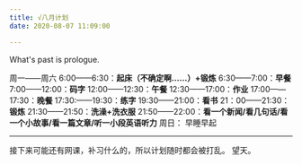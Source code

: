 ```yaml
---
title: √八月计划
date: 2020-08-07 11:09:00

---
```

What's past is prologue.

<!--more-->

周一——周六
6:00——6:30：**起床（不确定啊……）+锻炼**
6:30——7:00：**早餐**
7:00——12:00：**码字**
12:00——12:30：**午餐**
12:30——17:00：**作业**
17:00——17:30：**晚餐**
17:30:——19:30：**练字**
19:30——21:00：**看书**
21：00——21:30：**锻炼**
21:30——21:50：**洗澡+洗衣服**
21:50——22:00：**看一个新闻/看几句话/看一个小故事/看一篇文章/听一小段英语听力**
周日：
早睡早起


----------
接下来可能还有网课，补习什么的，所以计划随时都会被打乱。
望天。

